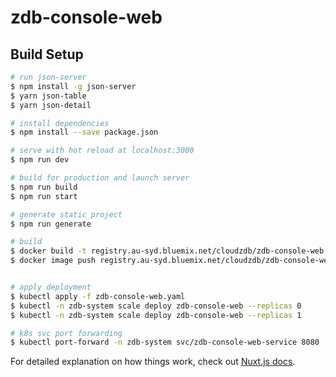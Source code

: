 # zdb-console-web

## Build Setup

```bash
# run json-server
$ npm install -g json-server
$ yarn json-table
$ yarn json-detail

# install dependencies
$ npm install --save package.json

# serve with hot reload at localhost:3000
$ npm run dev

# build for production and launch server
$ npm run build
$ npm run start

# generate static project
$ npm run generate

# build
$ docker build -t registry.au-syd.bluemix.net/cloudzdb/zdb-console-web:pilot .
$ docker image push registry.au-syd.bluemix.net/cloudzdb/zdb-console-web:pilot


# apply deployment
$ kubectl apply -f zdb-console-web.yaml
$ kubectl -n zdb-system scale deploy zdb-console-web --replicas 0
$ kubectl -n zdb-system scale deploy zdb-console-web --replicas 1

# k8s svc port forwarding
$ kubectl port-forward -n zdb-system svc/zdb-console-web-service 8080
```

For detailed explanation on how things work, check out [Nuxt.js docs](https://nuxtjs.org).
